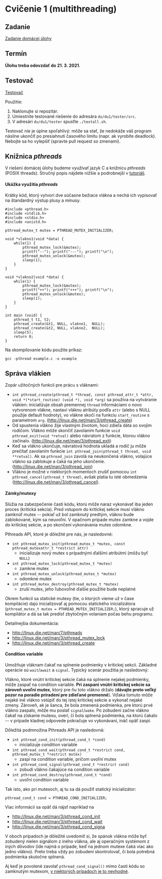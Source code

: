 # Cvičenie 1 (multithreading)

## Zadanie

[Zadanie domácej úlohy](du1.md)

## Termín

**Úlohu treba odovzdať do 21. 3. 2021.**

## Testovač

[Testovač](tester)

Použitie:
1. Naklonujte si repozitár.
2. Umiestnite testované riešenie do adresára `du/du1/tester/src`.
3. V adresári `du/du1/tester` spusťte `./testall.sh`.

Testovač nie je úplne spoľahlivý: môže sa stať, že nedokáže váš program násilne ukončiť po presiahnutí časového limitu (napr. ak vyrobíte deadlock). Nebojte sa ho vylepšiť (spravte pull request so zmenami).

## Knižnica _pthreads_

V riešení domácej úlohy budeme využívať jazyk C a knižnicu _pthreads_ (POSIX threads). Stručný popis nájdete nižšie a podrobnejší v [tutoriáli](https://computing.llnl.gov/tutorials/pthreads/).

#### Ukážka využitia _pthreads_

Krátky kód, ktorý vytvorí dve súčasne bežiace vlákna a nechá ich vypisovať na štandardný výstup plusy a mínusy.

    #include <pthread.h>
    #include <stdlib.h>
    #include <stdio.h>
    #include <unistd.h>
     
    pthread_mutex_t mutex = PTHREAD_MUTEX_INITIALIZER;
     
    void *vlakno1(void *data) {
        while(1) {
            pthread_mutex_lock(&mutex);
            printf("--"); printf("---"); printf("\n");
            pthread_mutex_unlock(&mutex);
            sleep(1);
        }
    }
     
    void *vlakno2(void *data) {
        while(1) {
            pthread_mutex_lock(&mutex);
            printf("++"); printf("+++"); printf("\n");
            pthread_mutex_unlock(&mutex);
            sleep(1);
        }
    }
     
    int main (void) {
        pthread_t t1, t2;
        pthread_create(&t1, NULL, vlakno1,  NULL);
        pthread_create(&t2, NULL, vlakno2,  NULL);
        sleep(5);
        return 0;
    }

Na skompilovanie kódu použite príkaz:

    gcc -pthread example.c -o example

## Správa vlákien

Zopár užitočných funkcií pre prácu s vláknami:

  *  `int pthread_create(pthread_t *thread, const pthread_attr_t *attr, void *(*start_routine) (void *), void *arg)` sa používa na vytváranie vlákien: inicializuje obsah premennej `thread` informáciami o novo vytvorenom vlákne, nastaví vláknu atribúty podľa `attr` (alebo s NULL použije default hodnoty), vo vlákne skočí na funkciu `start_routine` s parametrom `arg`. (http://linux.die.net/man/3/pthread_create)
  * Od spustenia vlákno žije vlastným životom, hoci zdieľa dáta so svojím rodičom. Vlákno môže skončiť zavolaním funkcie `void pthread_exit(void *retval)` alebo návratom z funkcie, ktorou vlákno začínalo. (http://linux.die.net/man/3/pthread_exit)
  * Keď sa vlákno ukončuje, návratová hodnota ukladá a rodič ju môže prečítať zavolaním funkcie `int pthread_join(pthread_t thread, void **retval)`. Ak sa `pthread_join` zavolá na neukončená vlákno, volajúce vlákno sa zablokuje a čaká na jeho ukončenie. (http://linux.die.net/man/3/pthread_join)
  * Vlákno je možné v niektorých momentoch zrušiť pomocou `int pthread_cancel(pthread_t thread)`, avšak platia tu isté obmedzenia (http://linux.die.net/man/3/pthread_cancel).

#### Zámky/mutexy

Slúžia na zabezpečenie časti kódu, ktorú môže naraz vykonávať iba jeden proces (kritická sekcia). Pred vstupom do kritickej sekcie musí vlákno zamknúť mutex -- pokiaľ už bol zamknutý predtým, vlákno bude zablokované, kým sa neuvoľní. V opačnom prípade mutex zamkne a vojde do kritickej sekcie, a po skončení vykonávania mutex odomkne. 

Pthreads API, ktoré je dôležité pre nás, je nasledovné:

* `int pthread_mutex_init(pthread_mutex_t *mutex, const pthread_mutexattr_t *restrict attr)`
    - inicializuje nový mutex s prípadnými ďalšími atribútmi (môžu byť `NULL`)
* `int pthread_mutex_lock(pthread_mutex_t *mutex)`
    - zamkne mutex
* `int pthread_mutex_unlock(pthread_mutex_t *mutex)`
    - odomkne mutex
* `int pthread_mutex_destroy(pthread_mutex_t *mutex)`
    - zruší mutex, jeho ľubovoľné ďalšie použitie bude neplatné

Okrem funkcií sa statické mutexy (tie, o ktorých vieme už v čase kompilácie) dajú inicializovať aj pomocou statického inicializátora (`pthread_mutex_t mutex = PTHREAD_MUTEX_INITIALIZER;`), ktorý spracuje už kompilátor a dá sa tak predísť zbytočným volaniam počas behu programu.

Detailnejšia dokumentácia:
* http://linux.die.net/man/7/pthreads
* http://linux.die.net/man/3/pthread_mutex_lock
* http://linux.die.net/man/3/pthread_create


#### Condition variable

Umožňuje vláknam čakať na splnenie podmienky v kritickej sekcii. Základné operácie sú `wait`/`await` a `signal`. Typický scenár použitia je nasledovný: 

Vlákno, ktoré vnútri kritickej sekcie čaká na splnenie nejakej podmienky, môže zaspať na condition variable. **Pri zaspaní vnútri kritickej sekcie sa zároveň uvoľní mutex**, ktorý pre ňu toto vlákno držalo (**dávajte preto veľký pozor na poradie priradení pre zdieľané premenné**). Vďaka tomuto môže nejaké iné vlákno vstúpiť do tej istej kritickej sekcie a vykonať nejaké zmeny. Zároveň, ak je šanca, že bola zmenená podmienka, pre ktorú prvé vlákno zaspalo, môže mu poslať `signal`/`wake`. Po zobudení začne vlákno čakať na získanie mutexu, overí, či bola splnená podmienka, na ktorú čakalo -- v prípade kladnej odpovede pokračuje vo vykonávaní, ináč opäť zaspí.

Dôležitá podmnožina Pthreads API je nasledovná:
* `int pthread_cond_init(pthread_cond_t *cond)`<br>
    - inicializuje condition variable
* `int pthread_cond_wait(pthread_cond_t *restrict cond, pthread_mutex_t *restrict mutex)`
    - zaspí na condition variable, pričom uvoľní mutex
* `int pthread_cond_signal(pthread_cond_t *restrict cond)`
    - zobudí vlákno čakajúce na condition variable
* `int pthread_cond_destroy(pthread_cond_t *cond)`
    - uvoľní condition variable

Tak isto, ako pri mutexoch, aj tu sa dá použiť statický inicializátor:

    pthread_cond_t cond = PTHREAD_COND_INITIALIZER;

Viac informácií sa opäť dá nájsť napríklad na
* http://linux.die.net/man/3/pthread_cond_init
* http://linux.die.net/man/3/pthread_cond_wait
* http://linux.die.net/man/3/pthread_cond_signa

V oboch prípadoch je dôležité uvedomiť si, že spánok vlákna môže byť zobudený nielen signálom z iného vlákna, ale aj operačným systémom z iných dôvodov (ide najmä o prípade, keď na jednom mutexe čaká viac ako jedno vlákno). Preto treba vždy po zobudení skontrolovať, či bola potrebná podmienka skutočne splnená.

Aj keď je povolené zavolať `pthread_cond_signal()` mimo časti kódu so zamknutým mutexom, [v niektorých prípadoch je to nevhodné](https://stackoverflow.com/questions/4544234/calling-pthread-cond-signal-without-locking-mutex#:~:text=The%20pthread_cond_signal()%20routine%20is,pthread_cond_wait()%20routine%20to%20complete.).

